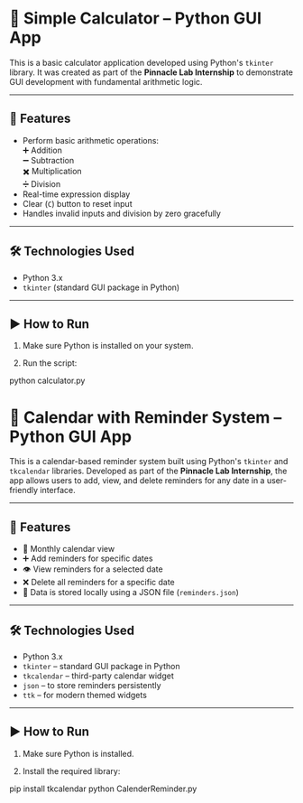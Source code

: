 # 🧮 Simple Calculator – Python GUI App

This is a basic calculator application developed using Python's `tkinter` library. It was created as part of the **Pinnacle Lab Internship** to demonstrate GUI development with fundamental arithmetic logic.

---

## 🚀 Features

- Perform basic arithmetic operations:  
  ➕ Addition  
  ➖ Subtraction  
  ✖️ Multiplication  
  ➗ Division  
- Real-time expression display  
- Clear (`C`) button to reset input  
- Handles invalid inputs and division by zero gracefully

---

## 🛠 Technologies Used

- Python 3.x  
- `tkinter` (standard GUI package in Python)

---

## ▶️ How to Run

1. Make sure Python is installed on your system.

2. Run the script:

python calculator.py


# 📅 Calendar with Reminder System – Python GUI App

This is a calendar-based reminder system built using Python's `tkinter` and `tkcalendar` libraries. Developed as part of the **Pinnacle Lab Internship**, the app allows users to add, view, and delete reminders for any date in a user-friendly interface.

---

## 🚀 Features

- 📆 Monthly calendar view
- ➕ Add reminders for specific dates
- 👁️ View reminders for a selected date
- ❌ Delete all reminders for a specific date
- 💾 Data is stored locally using a JSON file (`reminders.json`)

---

## 🛠 Technologies Used

- Python 3.x  
- `tkinter` – standard GUI package in Python  
- `tkcalendar` – third-party calendar widget  
- `json` – to store reminders persistently  
- `ttk` – for modern themed widgets

---

## ▶️ How to Run

1. Make sure Python is installed.

2. Install the required library:
   
pip install tkcalendar
python CalenderReminder.py

